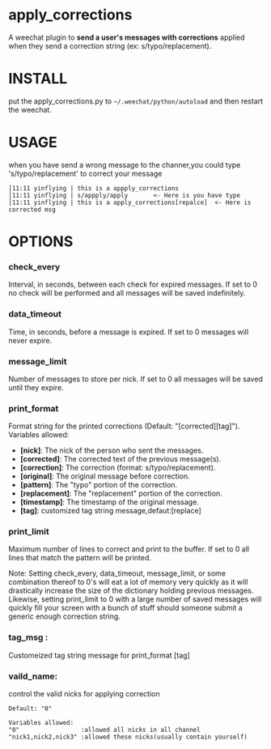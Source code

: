 # apply_corrections

A weechat plugin to **send a user's messages with corrections** applied when
they send a correction string (ex: s/typo/replacement).

# INSTALL
put the apply_corrections.py to `~/.weechat/python/autoload` and then restart
the weechat.

# USAGE
when you have send a wrong message to the channer,you could type 's/typo/replacement'
to correct your message
```
│11:11 yinflying | this is a appply_corrections
│11:11 yinflying | s/appply/apply       <- Here is you have type
│11:11 yinflying | this is a apply_corrections[repalce]  <- Here is corrected msg
```
# OPTIONS

### check_every

Interval, in seconds, between each check for expired messages. If set to 0 no
check will be performed and all messages will be saved indefinitely.

### data_timeout

Time, in seconds, before a message is expired. If set to 0 messages will never
expire.

### message_limit

Number of messages to store per nick. If set to 0 all messages will be saved
until they expire.

### print_format

Format string for the printed corrections (Default: "[corrected][tag]").
Variables allowed:

* **[nick]**: The nick of the person who sent the messages.
* **[corrected]**: The corrected text of the previous message(s).
* **[correction]**: The correction (format: s/typo/replacement).
* **[original]**: The original message before correction.
* **[pattern]**: The "typo" portion of the correction.
* **[replacement]**: The "replacement" portion of the correction.
* **[timestamp]**: The timestamp of the original message.
* **[tag]**: customized tag string message,defaut:[replace]

### print_limit

Maximum number of lines to correct and print to the buffer. If set to 0 all
lines that match the pattern will be printed.

Note: Setting check_every, data_timeout, message_limit, or some combination
thereof to 0's will eat a lot of memory very quickly as it will drastically
increase the size of the dictionary holding previous messages.  Likewise,
setting print_limit to 0 with a large number of saved messages will quickly
fill your screen with a bunch of stuff should someone submit a generic
enough correction string.

### tag_msg :

Customeized tag string message for print_format [tag]

### vaild_name:

control the valid nicks for applying correction

    Default: "0"

    Variables allowed:
    "0"                 :allowed all nicks in all channel
    "nick1,nick2,nick3" :allowed these nicks(usually contain yourself)
